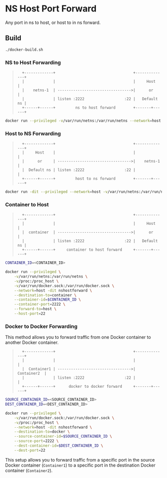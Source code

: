 # NS Host Port Forward

Any port in ns to host, or host to in ns forward.

## Build

```bash
./docker-build.sh
```

### NS to Host Forwarding

>       +-------------+                                   +--------------+  
>       |             |                                   |     Host     |  
>       |    netns-1  | --------------------------------->|      or      |  
>       |             | listen :2222                  :22 |   Default ns |  
>       +------+------+         ns to host forward        +-------+------+  


```bash
docker run --privileged -v/var/run/netns:/var/run/netns --network=host --rm -itd nshostforward --host-port=22 --ns=netns-1 --ns-port=2222 --destination-to=ns
```

### Host to NS Forwarding

>       +-------------+                                   +--------------+  
>       |     Host    |                                   |              |  
>       |      or     | --------------------------------->|    netns-1   |  
>       |  Default ns | listen :2222                  :22 |              |  
>       +------+------+         host to ns forward        +-------+------+  


```bash
docker run -dit --privileged --network=host -v/var/run/netns:/var/run/netns nshostforward --host-port=2222 --ns=netns-1 --ns-port=22
```

### Container to Host

>       +-------------+                                   +--------------+  
>       |             |                                   |     Host     |  
>       |  container  | --------------------------------->|      or      |  
>       |             | listen :2222                  :22 |   Default ns |  
>       +------+------+     container to host forward     +-------+------+  


```bash
CONTAINER_ID=<CONTAINER_ID>

docker run --privileged \
    -v/var/run/netns:/var/run/netns \
    -v/proc:/proc_host \
    -v/var/run/docker.sock:/var/run/docker.sock \
    --network=host -dit nshostforward \
    --destination-to=container \
    --container-id=$CONTAINER_ID \
    --container-port=2222 \
    --forward-to=host \
    --host-port=22
```

### Docker to Docker Forwarding

This method allows you to forward traffic from one Docker container to another Docker container.

>       +-------------+                                   +--------------+  
>       |             |                                   |              |  
>       |  Container1 | --------------------------------->|  Container2  |  
>       |             | listen :2222                  :22 |              |  
>       +------+------+      docker to docker forward     +-------+------+  

```bash
SOURCE_CONTAINER_ID=<SOURCE_CONTAINER_ID>
DEST_CONTAINER_ID=<DEST_CONTAINER_ID>

docker run --privileged \
    -v/var/run/docker.sock:/var/run/docker.sock \
    -v/proc:/proc_host \
    --network=host -dit nshostforward \
    --destination-to=docker \
    --source-container-id=$SOURCE_CONTAINER_ID \
    --source-port=2222 \
    --dest-container-id=$DEST_CONTAINER_ID \
    --dest-port=22
```

This setup allows you to forward traffic from a specific port in the source Docker container (`Container1`) to a specific port in the destination Docker container (`Container2`).

